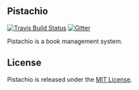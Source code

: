 ## Pistachio
[![Travis Build Status](https://api.travis-ci.org/0x5f3759df-Hacker/pistachio.svg?branch=dev)](https://travis-ci.org/0x5f3759df-Hacker/pistachio)
[![Gitter](https://badges.gitter.im/Join%20Chat.svg)](https://gitter.im/0x5f3759df-Hacker/pistachio)

Pistachio is a book management system.
## License
Pistachio is released under the [MIT License][].



[MIT License]: https://opensource.org/licenses/MIT

